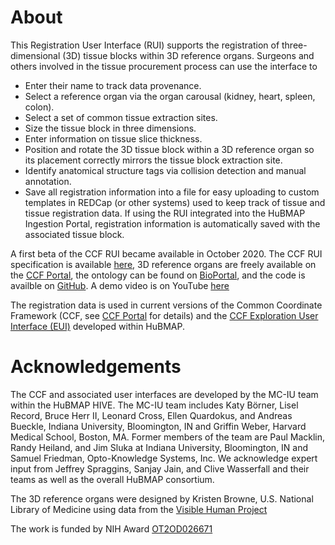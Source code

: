 # About

This Registration User Interface (RUI) supports the registration of three-dimensional (3D) tissue blocks within 3D reference organs. Surgeons and others involved in the tissue procurement process can use the interface to
-  Enter their name to track data provenance.
- Select a reference organ via the organ carousal (kidney, heart, spleen, colon).
- Select a set of common tissue extraction sites.
- Size the tissue block in three dimensions.
- Enter information on tissue slice thickness.
- Position and rotate the 3D tissue block within a 3D reference organ so its placement correctly mirrors the tissue block extraction site.
- Identify anatomical structure tags via collision detection and manual annotation.
- Save all registration information into a file for easy uploading to custom templates in REDCap (or other systems) used to keep track of tissue and tissue registration data. If using the RUI integrated into the HuBMAP Ingestion Portal, registration information is automatically saved with the associated tissue block.

A first beta of the CCF RUI became available in October 2020. The CCF RUI specification is available [here](https://drive.google.com/drive/folders/1yXXHObo5bnwlFti9adetGP5eLOBxBrec?usp=sharing), 3D reference organs are freely available on the [CCF Portal](https://hubmapconsortium.github.io/ccf/pages/ccf-3d-reference-library.html), the ontology can be found on [BioPortal](https://bioportal.bioontology.org/ontologies/CCF/), and the code is availble on   [GitHub](https://github.com/hubmapconsortium/ccf-ui/). A demo video is on YouTube [here](https://youtu.be/z1aOjHFetME)

The registration data is used in current versions of the Common Coordinate Framework (CCF, see [CCF Portal](https://hubmapconsortium.github.io/ccf/") for details) and the [CCF Exploration User Interface (EUI)](https://portal.hubmapconsortium.org/ccf-eui) developed within HuBMAP.

# Acknowledgements

The CCF and associated user interfaces are developed by the MC-IU team within the HuBMAP HIVE. The MC-IU team includes Katy Börner, Lisel Record, Bruce Herr II, Leonard Cross, Ellen Quardokus, and Andreas Bueckle, Indiana University, Bloomington, IN and Griffin Weber, Harvard Medical School, Boston, MA. Former members of the team are Paul Macklin, Randy Heiland, and Jim Sluka at Indiana University, Bloomington, IN and Samuel Friedman, Opto-Knowledge Systems, Inc. We acknowledge expert input from Jeffrey Spraggins, Sanjay Jain, and Clive Wasserfall and their teams as well as the overall HuBMAP consortium.

The 3D reference organs were designed by Kristen Browne, U.S. National Library of Medicine using data from the [Visible Human Project](https://www.nlm.nih.gov/research/visible/visible_human.html)

The work is funded by NIH Award [OT2OD026671](https://projectreporter.nih.gov/project_info_description.cfm?aid=9687220)